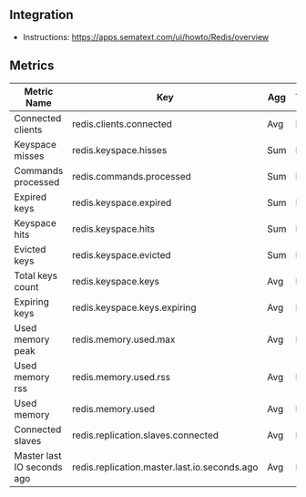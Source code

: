 ## Integration

- Instructions: https://apps.sematext.com/ui/howto/Redis/overview

## Metrics

Metric Name | Key | Agg | Type | Description
--- | --- | --- | --- | ---
Connected clients | redis.clients.connected | Avg | Long | 
Keyspace misses | redis.keyspace.hisses | Sum | Long | 
Commands processed | redis.commands.processed | Sum | Long | 
Expired keys | redis.keyspace.expired | Sum | Long | 
Keyspace hits | redis.keyspace.hits | Sum | Long | 
Evicted keys | redis.keyspace.evicted | Sum | Long | 
Total keys count | redis.keyspace.keys | Avg | Long | 
Expiring keys | redis.keyspace.keys.expiring | Avg | Long | 
Used memory peak | redis.memory.used.max | Avg | Long | 
Used memory rss | redis.memory.used.rss | Avg | Long | 
Used memory | redis.memory.used | Avg | Long | 
Connected slaves | redis.replication.slaves.connected | Avg | Long | 
Master last IO seconds ago | redis.replication.master.last.io.seconds.ago | Avg | Long | 
